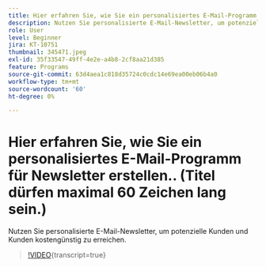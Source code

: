 ```yaml
---
title: Hier erfahren Sie, wie Sie ein personalisiertes E-Mail-Programm für Newsletter erstellen.. (Titel dürfen maximal 60 Zeichen lang sein.)
description: Nutzen Sie personalisierte E-Mail-Newsletter, um potenzielle Kunden und Kunden kostengünstig zu erreichen.
role: User
level: Beginner
jira: KT-10751
thumbnail: 345471.jpeg
exl-id: 35f33547-49ff-4e2e-a4b8-2cf8aa21d385
feature: Programs
source-git-commit: 63d4aea1c818d35724c0cdc14e69ea00eb06b4a0
workflow-type: tm+mt
source-wordcount: '60'
ht-degree: 0%

---
```


# Hier erfahren Sie, wie Sie ein personalisiertes E-Mail-Programm für Newsletter erstellen.. (Titel dürfen maximal 60 Zeichen lang sein.)

Nutzen Sie personalisierte E-Mail-Newsletter, um potenzielle Kunden und Kunden kostengünstig zu erreichen.

>[!VIDEO](https://video.tv.adobe.com/v/345471/?quality=12&learn=on){transcript=true}

